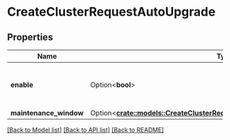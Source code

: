 # CreateClusterRequestAutoUpgrade

## Properties

Name | Type | Description | Notes
------------ | ------------- | ------------- | -------------
**enable** | Option<**bool**> | Whether or not auto upgrade is enabled for the cluster | [optional]
**maintenance_window** | Option<[**crate::models::CreateClusterRequestAutoUpgradeMaintenanceWindow**](CreateCluster_request_auto_upgrade_maintenance_window.md)> |  | [optional]

[[Back to Model list]](../README.md#documentation-for-models) [[Back to API list]](../README.md#documentation-for-api-endpoints) [[Back to README]](../README.md)


